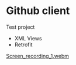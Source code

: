 # Github client

Test project
* XML Views
* Retrofit

[Screen_recording_1.webm](https://github.com/alexey-chaichuk/GithubClient/assets/2563812/09f40492-9bfd-46c5-98ee-9784dee8648d)
